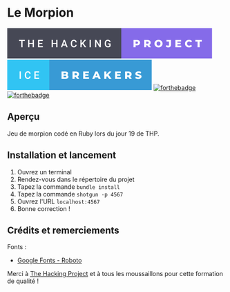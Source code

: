 # Le Morpion
[![forthebadge](./badges/the-hacking-project-badge.svg)](https://forthebadge.com)
[![forthebadge](./badges/ice-breakers-badge.svg)](https://forthebadge.com)
[![forthebadge](https://forthebadge.com/images/badges/made-with-ruby.svg)](https://forthebadge.com)
[![forthebadge](https://forthebadge.com/images/badges/built-with-love.svg)](https://forthebadge.com)

## Aperçu

Jeu de morpion codé en Ruby lors du jour 19 de THP.

## Installation et lancement

1. Ouvrez un terminal
2. Rendez-vous dans le répertoire du projet
3. Tapez la commande `bundle install`
4. Tapez la commande `shotgun -p 4567`
5. Ouvrez l'URL `localhost:4567`
6. Bonne correction !

## Crédits et remerciements

Fonts :

- [Google Fonts - Roboto](https://fonts.google.com/specimen/Roboto)

Merci à [The Hacking Project](https://www.thehackingproject.org/) et à tous les moussaillons pour cette formation de qualité !